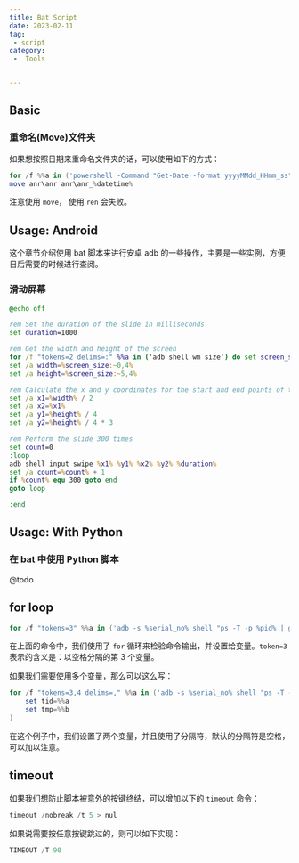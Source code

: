 ```yaml
---
title: Bat Script
date: 2023-02-11
tag:
 - script
category:
 -  Tools


---
```


## Basic

### 重命名(Move)文件夹

如果想按照日期来重命名文件夹的话，可以使用如下的方式：

```powershell
for /f %%a in ('powershell -Command "Get-Date -format yyyyMMdd_HHmm_ss"') do set datetime=%%a
move anr\anr anr\anr_%datetime%
```

注意使用 `move`， 使用 `ren` 会失败。

## Usage: Android

这个章节介绍使用 bat 脚本来进行安卓 adb 的一些操作，主要是一些实例，方便日后需要的时候进行查阅。

### 滑动屏幕

```bat
@echo off

rem Set the duration of the slide in milliseconds
set duration=1000

rem Get the width and height of the screen
for /f "tokens=2 delims=:" %%a in ('adb shell wm size') do set screen_size=%%a
set /a width=%screen_size:~0,4%
set /a height=%screen_size:~5,4%

rem Calculate the x and y coordinates for the start and end points of the slide
set /a x1=%width% / 2
set /a x2=%x1%
set /a y1=%height% / 4
set /a y2=%height% / 4 * 3

rem Perform the slide 300 times
set count=0
:loop
adb shell input swipe %x1% %y1% %x2% %y2% %duration%
set /a count=%count% + 1
if %count% equ 300 goto end
goto loop

:end
```

## Usage: With Python

### 在 bat 中使用 Python 脚本

@todo



## for loop

```powershell
for /f "tokens=3" %%a in ('adb -s %serial_no% shell "ps -T -p %pid% | grep HeapTaskDaemon"') do set tid=%%a
```

在上面的命令中，我们使用了 `for` 循环来检验命令输出，并设置给变量。`token=3` 表示的含义是：以空格分隔的第 3 个变量。

如果我们需要使用多个变量，那么可以这么写：

```powershell
for /f "tokens=3,4 delims=," %%a in ('adb -s %serial_no% shell "ps -T -p %pid% | grep HeapTaskDaemon"') do (
    set tid=%%a
    set tmp=%%b
)
```

在这个例子中，我们设置了两个变量，并且使用了分隔符，默认的分隔符是空格，可以加以注意。

## timeout

如果我们想防止脚本被意外的按键终结，可以增加以下的 `timeout` 命令：

```powershell
timeout /nobreak /t 5 > nul
```

如果说需要按任意按键跳过的，则可以如下实现：

```powershell
TIMEOUT /T 90
```
